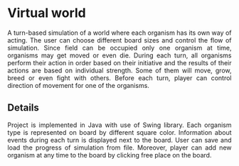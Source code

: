 # Virtual world
<p align="justify">
  A turn-based simulation of a world where each organism has its own way of acting. The user can choose different board sizes and control the flow of simulation. Since field can be occupied only one organism at time, organisms may get moved or even die. During each turn, all organisms perform their action in order based on their initiative and the results of their actions are based on individual strength. Some of them will move, grow, breed or even fight with others. Before each turn, player can control direction of movement for one of the organisms.
</p>

## Details
<p align="justify">
  Project is implemented in Java with use of Swing library. Each organism type is represented on board by different square color. Information about events during each turn is displayed next to the board. User can save and load the progress of simulation from file. Moreover, player can add new organism at any time to the board by clicking free place on the board.
</p>
